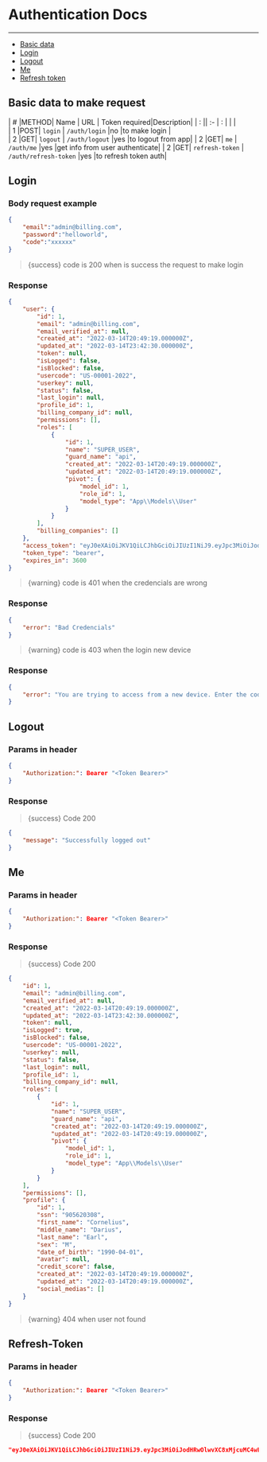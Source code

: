 # Authentication Docs

---

- [Basic data](#basic-data)
- [Login](#login)
- [Logout](#logout)
- [Me](#me)
- [Refresh token](#refresh-token)

<a name="basic-data"></a>
## Basic data to make request


| # |METHOD| Name      | URL                   | Token required|Description|
| : ||   :-      |  :                    |               |                    |  
| 1 |POST| `login`   | `/auth/login`         |no             |to make login  |         
| 2 |GET| `logout`  | `/auth/logout`        |yes            |to logout from app|
| 2 |GET| `me`      | `/auth/me`            |yes            |get info from user authenticate|
| 2 |GET| `refresh-token`  | `/auth/refresh-token` |yes            |to refresh token auth|



<a name="login"></a>
## Login
### Body request example
```json
{
    "email":"admin@billing.com",
    "password":"helloworld",
    "code":"xxxxxx"
}
```
> {success} code is 200 when is success the request to make login



### Response
```json
{
    "user": {
        "id": 1,
        "email": "admin@billing.com",
        "email_verified_at": null,
        "created_at": "2022-03-14T20:49:19.000000Z",
        "updated_at": "2022-03-14T23:42:30.000000Z",
        "token": null,
        "isLogged": false,
        "isBlocked": false,
        "usercode": "US-00001-2022",
        "userkey": null,
        "status": false,
        "last_login": null,
        "profile_id": 1,
        "billing_company_id": null,
        "permissions": [],
        "roles": [
            {
                "id": 1,
                "name": "SUPER_USER",
                "guard_name": "api",
                "created_at": "2022-03-14T20:49:19.000000Z",
                "updated_at": "2022-03-14T20:49:19.000000Z",
                "pivot": {
                    "model_id": 1,
                    "role_id": 1,
                    "model_type": "App\\Models\\User"
                }
            }
        ],
        "billing_companies": []
    },
    "access_token": "eyJ0eXAiOiJKV1QiLCJhbGciOiJIUzI1NiJ9.eyJpc3MiOiJodHRwOlwvXC8xMjcuMC4wLjE6ODAwMFwvYXBpXC92MVwvYXV0aFwvbG9naW4iLCJpYXQiOjE2NDczMDE1MDQsImV4cCI6MTY0NzMwNTEwNCwibmJmIjoxNjQ3MzAxNTA0LCJqdGkiOiJsWEhyUUJZZHNGRWI0bFZPIiwic3ViIjoxLCJwcnYiOiIyM2JkNWM4OTQ5ZjYwMGFkYjM5ZTcwMWM0MDA4NzJkYjdhNTk3NmY3In0.WYDpxMS9r3X0eU44k7jsAKjjnGw9kNIwIMOvsNHddSI",
    "token_type": "bearer",
    "expires_in": 3600
}
```

> {warning} code is 401 when the credencials are wrong

### Response
```json
{
    "error": "Bad Credencials"
}
```

> {warning} code is 403 when the login new device

### Response
```json
{
    "error": "You are trying to access from a new device. Enter the code sent to your email."
}
```

<a name="logout"></a>
## Logout

### Params in header
```json
{
    "Authorization:": Bearer "<Token Bearer>"
}
```

### Response
> {success} Code 200

```json
{
    "message": "Successfully logged out"
}
```




<a name="me"></a>
## Me

### Params in header
```json
{
    "Authorization:": Bearer "<Token Bearer>"
}
```

### Response
> {success} Code 200



```json
{
    "id": 1,
    "email": "admin@billing.com",
    "email_verified_at": null,
    "created_at": "2022-03-14T20:49:19.000000Z",
    "updated_at": "2022-03-14T23:42:30.000000Z",
    "token": null,
    "isLogged": true,
    "isBlocked": false,
    "usercode": "US-00001-2022",
    "userkey": null,
    "status": false,
    "last_login": null,
    "profile_id": 1,
    "billing_company_id": null,
    "roles": [
        {
            "id": 1,
            "name": "SUPER_USER",
            "guard_name": "api",
            "created_at": "2022-03-14T20:49:19.000000Z",
            "updated_at": "2022-03-14T20:49:19.000000Z",
            "pivot": {
                "model_id": 1,
                "role_id": 1,
                "model_type": "App\\Models\\User"
            }
        }
    ],
    "permissions": [],
    "profile": {
        "id": 1,
        "ssn": "905620308",
        "first_name": "Cornelius",
        "middle_name": "Darius",
        "last_name": "Earl",
        "sex": "M",
        "date_of_birth": "1990-04-01",
        "avatar": null,
        "credit_score": false,
        "created_at": "2022-03-14T20:49:19.000000Z",
        "updated_at": "2022-03-14T20:49:19.000000Z",
        "social_medias": []
    }
}
```



>{warning} 404 when user not found





<a name="refresh-token"></a>
## Refresh-Token


### Params in header
```json
{
    "Authorization:": Bearer "<Token Bearer>"
}
```

### Response
> {success} Code 200




```json
"eyJ0eXAiOiJKV1QiLCJhbGciOiJIUzI1NiJ9.eyJpc3MiOiJodHRwOlwvXC8xMjcuMC4wLjE6ODAwMFwvYXBpXC92MVwvYXV0aFwvcmVmcmVzaC10b2tlbiIsImlhdCI6MTY0NzMxNDE0NSwiZXhwIjoxNjQ3MzE3Nzc5LCJuYmYiOjE2NDczMTQxNzksImp0aSI6IkFJMEtRM243cWxmVlNIWjEiLCJzdWIiOjEsInBydiI6IjIzYmQ1Yzg5NDlmNjAwYWRiMzllNzAxYzQwMDg3MmRiN2E1OTc2ZjcifQ.NKYOANWqHT42mEviQgQMgZXi1RkZ3bbN1rFdBupvzLI"
```
